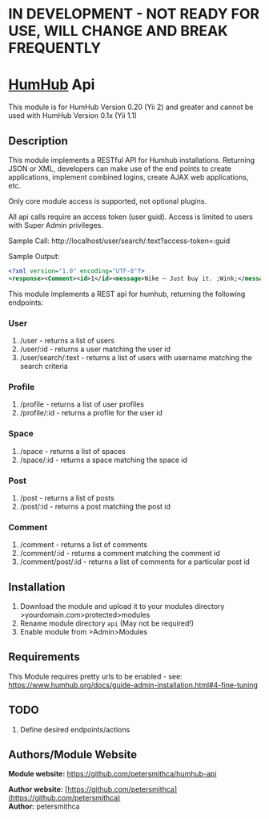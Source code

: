 # IN DEVELOPMENT - NOT READY FOR USE, WILL CHANGE AND BREAK FREQUENTLY

# [HumHub](https://github.com/humhub/humhub) Api

This module is for HumHub Version 0.20 (Yii 2) and greater and cannot be used with HumHub Version 0.1x (Yii 1.1)

## Description

This module implements a RESTful API for Humhub installations.  Returning JSON or XML, developers can make use of
the end points to create applications, implement combined logins, create AJAX web applications, etc.

Only core module access is supported, not optional plugins.

All api calls require an access token (user guid).  Access is limited to users with Super Admin privileges.

Sample Call: http://localhost/user/search/:text?access-token=:guid

Sample Output:
```xml
<?xml version="1.0" encoding="UTF-8"?>
<response><Comment><id>1</id><message>Nike – Just buy it. ;Wink;</message><object_model>humhub\modules\post\models\Post</object_model><object_id>2</object_id><space_id></space_id><created_at>2016-02-16 16:44:00</created_at><created_by>2</created_by><updated_at>2016-02-16 16:44:00</updated_at><updated_by>2</updated_by></Comment><Comment><id>2</id><message>Calvin Klein – Between love and madness lies obsession.</message><object_model>humhub\modules\post\models\Post</object_model><object_id>2</object_id><space_id></space_id><created_at>2016-02-16 16:44:00</created_at><created_by>3</created_by><updated_at>2016-02-16 16:44:00</updated_at><updated_by>3</updated_by></Comment></response>

```


This module implements a REST api for humhub, returning the following endpoints:

### User

1. /user - returns a list of users
2. /user/:id - returns a user matching the user id 
3. /user/search/:text - returns a list of users with username matching the search criteria

### Profile

1. /profile - returns a list of user profiles
2. /profile/:id - returns a profile for the user id 

### Space

1. /space - returns a list of spaces
2. /space/:id - returns a space matching the space id 

### Post

1. /post - returns a list of posts
2. /post/:id - returns a post matching the post id 

### Comment

1. /comment - returns a list of comments
2. /comment/:id - returns a comment matching the comment id 
3. /comment/post/:id - returns a list of comments for a particular post id

## Installation
1. Download the module and upload it to your modules directory >yourdomain.com>protected>modules
2. Rename module directory ```api``` (May not be required!)
3. Enable module from >Admin>Modules

## Requirements
This Module requires pretty urls to be enabled - see: https://www.humhub.org/docs/guide-admin-installation.html#4-fine-tuning

## TODO
1. Define desired endpoints/actions


## Authors/Module Website

__Module website:__ <https://github.com/petersmithca/humhub-api>  

__Author website:__ [https://github.com/petersmithca](https://github.com/petersmithca)    
__Author:__ petersmithca    
